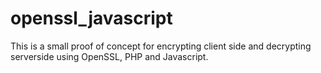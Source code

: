 # openssl_javascript
This is a small proof of concept for encrypting client side and decrypting serverside using OpenSSL, PHP and Javascript.
